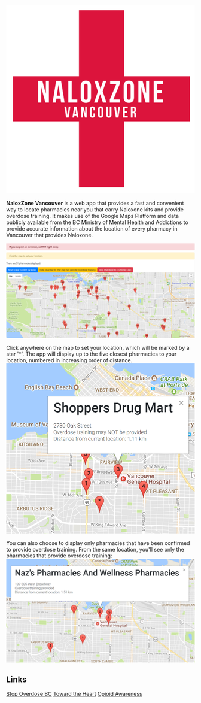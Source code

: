 <img src="https://github.com/jordanmchiu/NaloxZone/blob/master/images/Logo.png" width="1180">

**NaloxZone Vancouver** is a web app that provides a fast and convenient way to locate pharmacies near you that carry
Naloxone kits and provide overdose training.  It makes use of the Google Maps Platform and data publicly available from
the BC Ministry of Mental Health and Addictions to provide accurate information about the location of every pharmacy
in Vancouver that provides Naloxone.

![Screenshot-Mainpage](https://github.com/jordanmchiu/NaloxZone/blob/master/images/Mainpage.png)

Click anywhere on the map to set your location, which will be marked by a star '*'.
The app will display up to the five closest pharmacies to your location, numbered in increasing order of distance.
![Screenshot-Markers-Notraining](https://github.com/jordanmchiu/NaloxZone/blob/master/images/Marker-notraining.png)

You can also choose to display only pharmacies that have been confirmed to provide overdose training.  From the
same location, you'll see only the pharmacies that provide overdose training:
![Screenshot-Markers-Withtraining](https://github.com/jordanmchiu/NaloxZone/blob/master/images/Marker-withtraining.png)

## Links

[Stop Overdose BC](https://www.stopoverdose.gov.bc.ca/ "Stop Overdose BC")
[Toward the Heart](http://towardtheheart.com/naloxone "Find registered sites")
[Opioid Awareness](http://towardtheheart.com/opioid-od-awareness "BCCDC - Know the signs of overdose")
